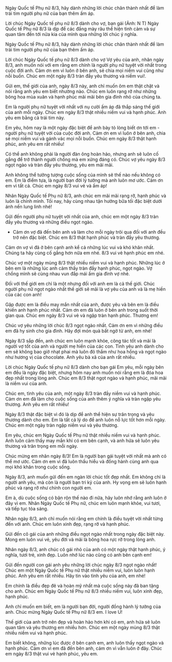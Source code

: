 Ngày Quốc tế Phụ nữ 8/3, hãy dành những lời chúc chân thành nhất để làm trái tim người phụ nữ của bạn thêm ấm áp.

Lời chúc Ngày Quốc tế phụ nữ 8/3 dành cho vợ, bạn gái (Ảnh: N T)
Ngày Quốc tế Phụ nữ 8/3 là dịp để các đấng mày râu thể hiện tình cảm và sự quan tâm đến tới nửa kia của mình qua những lời chúc ý nghĩa.

Ngày Quốc tế Phụ nữ 8/3, hãy dành những lời chúc chân thành nhất để làm trái tim người phụ nữ của bạn thêm ấm áp.


Lời chúc Ngày Quốc tế phụ nữ 8/3 dành cho vợ
Vợ yêu của anh, nhân ngày 8/3, anh muốn nói với em rằng em chính là người phụ nữ tuyệt vời nhất trong cuộc đời anh. Cảm ơn em vì luôn ở bên anh, sẻ chia mọi niềm vui cũng như nỗi buồn. Chúc em một ngày 8/3 tràn đầy yêu thương và niềm vui!.

Gửi em, thế giới của anh, ngày 8/3 này, anh chỉ muốn ôm em thật chặt và nói rằng anh yêu em biết nhường nào. Chúc em luôn rạng rỡ như những bông hoa mùa xuân và hạnh phúc mãi mãi bên gia đình nhỏ của chúng ta.

Em là người phụ nữ tuyệt vời nhất với nụ cười ấm áp đã thắp sáng thế giới của anh mỗi ngày. Chúc em ngày 8/3 thật nhiều niềm vui và hạnh phúc. Anh yêu em bằng cả trái tim này.

Em yêu, hôm nay là một ngày đặc biệt để anh bày tỏ lòng biết ơn tới em - người phụ nữ tuyệt vời của cuộc đời anh. Cảm ơn em vì luôn ở bên anh, chia sẻ mọi niềm vui và gánh vác mọi nỗi buồn. Chúc em ngày 8/3 thật hạnh phúc, anh yêu em rất nhiều!

Có thể anh không phải là người đàn ông hoàn hảo, nhưng anh sẽ luôn cố gắng để trở thành người chồng mà em xứng đáng có. Chúc vợ yêu ngày 8/3 ngọt ngào và tràn đầy yêu thương, yêu em mãi mãi.

Anh không thể tưởng tượng cuộc sống của mình sẽ thế nào nếu không có em. Em là điểm tựa, là người bạn đời lý tưởng mà anh luôn mơ ước. Cảm ơn em vì tất cả. Chúc em ngày 8/3 vui vẻ và ấm áp!

Nhân Ngày Quốc tế Phụ nữ 8/3, anh chúc em mãi mãi rạng rỡ, hạnh phúc và luôn là chính mình. Tối nay, hãy cùng nhau tận hưởng bữa tối đặc biệt dưới ánh nến lung linh nhé!

Gửi đến người phụ nữ tuyệt vời nhất của anh, chúc em một ngày 8/3 tràn đầy yêu thương và những điều ngọt ngào. 

- Cảm ơn vợ đã đến bên anh và làm cho mỗi ngày trôi qua đối với anh đều trở nên đặc biệt. Chúc em 8/3 thật hạnh phúc và tràn đầy yêu thương.

Cảm ơn vợ vì đã ở bên cạnh anh kể cả những lúc vui và khó khăn nhất. Chúng ta hãy cùng cố gắng hơn nữa em nhé. 8/3 vui vẻ hạnh phúc em nhé.


Chúc vợ một ngày mùng 8/3 thật nhiều niềm vui và hạnh phúc. Những lúc ở bên em là những lúc anh cảm thấy tràn đầy hạnh phúc, ngọt ngào. Vợ chồng mình sẽ cùng nhau vun đắp mái ấm gia đình vợ nhé.

Đối với thế giới em chỉ là một nhưng đối với anh em là cả thế giới. Chúc người phụ nữ ngọt ngào nhất thế giới sẽ mãi là vợ yêu của anh và là mẹ hiền của các con anh!

Gặp được em là điều may mắn nhất của anh, được yêu và bên em là điều khiến anh hạnh phúc nhất. Cảm ơn em đã luôn ở bên anh trong suốt thời gian qua. Chúc em ngày 8/3 vui vẻ và ngập tràn hạnh phúc. Thương em!

Chúc vợ yêu những lời chúc 8/3 ngọt ngào nhất. Cảm ơn em vì những điều em đã hy sinh cho gia đình. Hãy đợi món quà bất ngờ từ anh, em nhé!

Ngày 8/3 sắp đến, anh chúc em luôn mạnh khỏe, công tác tốt và mãi là người vợ tốt của anh và người mẹ hiền của các con. Tình yêu anh dành cho em sẽ không bao giờ nhạt phai mà luôn đỏ thắm như hoa hồng và ngọt ngào như hương vị của chocolate. Anh yêu bà xã của anh rất nhiều.

Lời chúc Ngày Quốc tế phụ nữ 8/3 dành cho bạn gái
Em yêu, mỗi ngày bên em đều là ngày đặc biệt, nhưng hôm nay anh muốn nói rằng em là đóa hoa đẹp nhất trong lòng anh. Chúc em 8/3 thật ngọt ngào và hạnh phúc, mãi mãi là niềm vui của anh.

Chúc em, tình yêu của anh, một ngày 8/3 tràn đầy niềm vui và hạnh phúc. Cảm ơn em đã làm cho cuộc sống của anh thêm ý nghĩa và tràn ngập yêu thương. Anh yêu em rất nhiều!

Ngày 8/3 thật đặc biệt vì đó là dịp để anh thể hiện sự trân trọng và yêu thương dành cho em. Em là tất cả lý do để anh luôn nỗ lực tốt hơn mỗi ngày. Chúc em một ngày tràn ngập niềm vui và yêu thương.

Em yêu, chúc em Ngày Quốc tế Phụ nữ thật nhiều niềm vui và hạnh phúc. Anh luôn cảm thấy may mắn khi có em bên cạnh, và anh hứa sẽ luôn yêu thương và trân trọng em mỗi ngày.


Chúc mừng em nhân ngày 8/3! Em là người bạn gái tuyệt vời nhất mà anh có thể mơ ước. Cảm ơn em vì đã luôn thấu hiểu và đồng hành cùng anh qua mọi khó khăn trong cuộc sống.

Ngày 8/3, anh muốn gửi đến em ngàn lời chúc tốt đẹp nhất. Em không chỉ là người anh yêu, mà còn là người bạn tri kỷ của anh. Hy vọng em sẽ luôn hạnh phúc và rạng rỡ như chính con người em.

Em à, dù cuộc sống có bận rộn thế nào đi nữa, hãy luôn nhớ rằng anh luôn ở đây vì em. Nhân Ngày Quốc tế Phụ nữ, chúc em luôn mạnh khỏe, vui tươi, và tiếp tục tỏa sáng.

Nhân ngày 8/3, anh chỉ muốn nói rằng em chính là điều tuyệt vời nhất từng đến với anh. Chúc em luôn xinh đẹp, rạng rỡ và hạnh phúc.

Gửi đến cô gái của anh những điều ngọt ngào nhất trong ngày đặc biệt này. Mong em luôn vui vẻ, yêu đời và mãi là bông hoa rực rỡ trong lòng anh.

Nhân ngày 8/3, anh chúc cô gái nhỏ của anh có một ngày thật hạnh phúc, ý nghĩa, tươi trẻ, xinh đẹp. Luôn nhớ lúc nào cũng có anh bên cạnh em!

Gửi đến người con gái anh yêu những lời chúc ngày 8/3 ngọt ngào nhất! Chúc em một Ngày Quốc tế Phụ nữ thật nhiều niềm vui, luôn luôn hạnh phúc. Anh yêu em rất nhiều. Hãy tin vào tình yêu của anh, em nhé!

Em chính là điều đẹp đẽ và hoàn mỹ nhất mà cuộc sống này đã ban tặng cho anh. Chúc em Ngày Quốc tế Phụ nữ 8/3 nhiều niềm vui, luôn xinh đẹp, hạnh phúc.

Anh chỉ muốn em biết, em là người bạn đời, người đồng hành lý tưởng của anh. Chúc mừng Ngày Quốc tế Phụ nữ 8/3 em. I love U!

Thế giới của anh trở nên đẹp và hoàn hảo hơn khi có em, anh hứa sẽ luôn quan tâm và yêu thương em nhiều hơn. Chúc em một ngày mùng 8/3 thật nhiều niềm vui và hạnh phúc. 

Em biết không, những lúc được ở bên cạnh em, anh luôn thấy ngọt ngào và hạnh phúc. Cảm ơn vì em đã đến bên anh, cảm ơn vì vẫn luôn ở đây. Chúc em ngày 8/3 thật vui vẻ hạnh phúc, yêu em.
